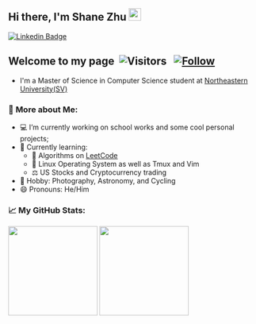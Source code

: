 ## Hi there, I'm Shane Zhu <img src="https://media.giphy.com/media/hvRJCLFzcasrR4ia7z/giphy.gif" width="25px">

[![Linkedin Badge](https://img.shields.io/badge/-LinkedIn-0e76a8?style=flat-square&logo=Linkedin&logoColor=white)](https://www.linkedin.com/in/taohan-zhu/)

## **Welcome to my page** &nbsp;![Visitors](https://visitor-badge.glitch.me/badge?page_id=ShaneZTH&left_color=grey&right_color=blue) &nbsp; [![Follow](https://img.shields.io/github/followers/ShaneZTH?label=FOLLOW)](https://github.com/ShaneZTH)
- I'm a Master of Science in Computer Science student at [Northeastern University(SV)][neuwebsite]

### 🧭 **More about Me**:
- 💻 I’m currently working on school works and some cool personal projects;
- 🌱 Currently learning:
    - 🧮 Algorithms on [LeetCode]  
    - 💾 Linux Operating System as well as Tmux and Vim
    - ⚖️ US Stocks and Cryptocurrency trading
- 🔭 Hobby: Photography, Astronomy, and Cycling
- 😄 Pronouns: He/Him


<!-- [![Follow](https://img.shields.io/github/followers/ShaneZTH?label=FOLLOW&style=for-the-badge)](https://github.com/ShaneZTH) -->
<!-- [![HitCount](https://img.shields.io/github/watchers/ShaneZTH/shanezth.github.io?style=for-the-badge)](https://github.com/ShaneZTH/shanezth.github.io) 
🖥 ⌨️🧭 
-->



### 📈 **My GitHub Stats:**
<p>
    <img height="180em" src="https://github-readme-stats.vercel.app/api?username=shanezth&theme=radical&show_icons=true&hide_border=true&&count_private=true&include_all_commits=true" />
    <img height="180em" src="https://github-readme-stats.vercel.app/api/top-langs/?username=shanezth&theme=radical&show_icons=true&hide_border=true&layout=compact&langs_count=8"/>
</p>



[LeetCode]: https://leetcode.com/
[neuwebsite]: https://www.northeastern.edu/
[linkedin]: https://www.linkedin.com/in/taohan-zhu/
